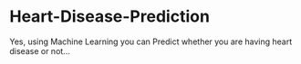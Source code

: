 # Heart-Disease-Prediction
Yes, using Machine Learning you can Predict whether you are having heart disease or not...
